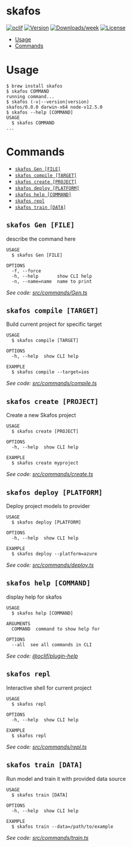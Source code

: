 skafos
======



[![oclif](https://img.shields.io/badge/cli-oclif-brightgreen.svg)](https://oclif.io)
[![Version](https://img.shields.io/npm/v/skafos.svg)](https://npmjs.org/package/skafos)
[![Downloads/week](https://img.shields.io/npm/dw/skafos.svg)](https://npmjs.org/package/skafos)
[![License](https://img.shields.io/npm/l/skafos.svg)](https://github.com/skafos/skafos/blob/master/package.json)

<!-- toc -->
* [Usage](#usage)
* [Commands](#commands)
<!-- tocstop -->
# Usage
<!-- usage -->
```sh-session
$ brew install skafos
$ skafos COMMAND
running command...
$ skafos (-v|--version|version)
skafos/0.0.0 darwin-x64 node-v12.5.0
$ skafos --help [COMMAND]
USAGE
  $ skafos COMMAND
...
```
<!-- usagestop -->
# Commands
<!-- commands -->
* [`skafos Gen [FILE]`](#skafos-gen-file)
* [`skafos compile [TARGET]`](#skafos-compile-target)
* [`skafos create [PROJECT]`](#skafos-create-project)
* [`skafos deploy [PLATFORM]`](#skafos-deploy-platform)
* [`skafos help [COMMAND]`](#skafos-help-command)
* [`skafos repl`](#skafos-repl)
* [`skafos train [DATA]`](#skafos-train-data)

## `skafos Gen [FILE]`

describe the command here

```
USAGE
  $ skafos Gen [FILE]

OPTIONS
  -f, --force
  -h, --help       show CLI help
  -n, --name=name  name to print
```

_See code: [src/commands/Gen.ts](https://github.com/skafos/skafos/blob/v0.0.0/src/commands/Gen.ts)_

## `skafos compile [TARGET]`

Build current project for specific target

```
USAGE
  $ skafos compile [TARGET]

OPTIONS
  -h, --help  show CLI help

EXAMPLE
  $ skafos compile --target=ios
```

_See code: [src/commands/compile.ts](https://github.com/skafos/skafos/blob/v0.0.0/src/commands/compile.ts)_

## `skafos create [PROJECT]`

Create a new Skafos project

```
USAGE
  $ skafos create [PROJECT]

OPTIONS
  -h, --help  show CLI help

EXAMPLE
  $ skafos create myproject
```

_See code: [src/commands/create.ts](https://github.com/skafos/skafos/blob/v0.0.0/src/commands/create.ts)_

## `skafos deploy [PLATFORM]`

Deploy project models to provider

```
USAGE
  $ skafos deploy [PLATFORM]

OPTIONS
  -h, --help  show CLI help

EXAMPLE
  $ skafos deploy --platform=azure
```

_See code: [src/commands/deploy.ts](https://github.com/skafos/skafos/blob/v0.0.0/src/commands/deploy.ts)_

## `skafos help [COMMAND]`

display help for skafos

```
USAGE
  $ skafos help [COMMAND]

ARGUMENTS
  COMMAND  command to show help for

OPTIONS
  --all  see all commands in CLI
```

_See code: [@oclif/plugin-help](https://github.com/oclif/plugin-help/blob/v2.2.0/src/commands/help.ts)_

## `skafos repl`

Interactive shell for current project

```
USAGE
  $ skafos repl

OPTIONS
  -h, --help  show CLI help

EXAMPLE
  $ skafos repl
```

_See code: [src/commands/repl.ts](https://github.com/skafos/skafos/blob/v0.0.0/src/commands/repl.ts)_

## `skafos train [DATA]`

Run model and train it with provided data source

```
USAGE
  $ skafos train [DATA]

OPTIONS
  -h, --help  show CLI help

EXAMPLE
  $ skafos train --data=/path/to/example
```

_See code: [src/commands/train.ts](https://github.com/skafos/skafos/blob/v0.0.0/src/commands/train.ts)_
<!-- commandsstop -->
